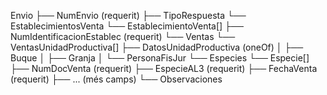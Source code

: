 Envio
├── NumEnvio (requerit)
├── TipoRespuesta
└── EstablecimientosVenta
    └── EstablecimientoVenta[]
        ├── NumIdentificacionEstablec (requerit)
        └── Ventas
            └── VentasUnidadProductiva[]
                ├── DatosUnidadProductiva (oneOf)
                │   ├── Buque
                │   ├── Granja
                │   └── PersonaFisJur
                └── Especies
                    └── Especie[]
                        ├── NumDocVenta (requerit)
                        ├── EspecieAL3 (requerit)
                        ├── FechaVenta (requerit)
                        ├── ... (més camps)
                        └── Observaciones
